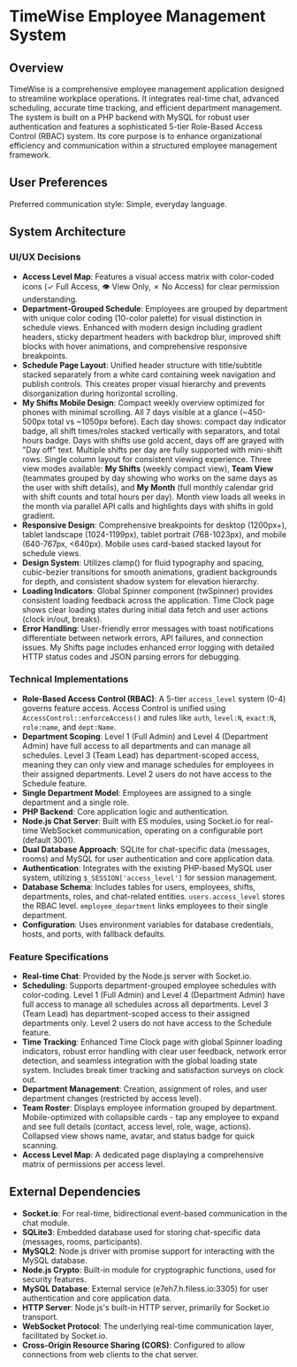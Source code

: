 # TimeWise Employee Management System

## Overview

TimeWise is a comprehensive employee management application designed to streamline workplace operations. It integrates real-time chat, advanced scheduling, accurate time tracking, and efficient department management. The system is built on a PHP backend with MySQL for robust user authentication and features a sophisticated 5-tier Role-Based Access Control (RBAC) system. Its core purpose is to enhance organizational efficiency and communication within a structured employee management framework.

## User Preferences

Preferred communication style: Simple, everyday language.

## System Architecture

### UI/UX Decisions
- **Access Level Map**: Features a visual access matrix with color-coded icons (✓ Full Access, 👁️ View Only, ✗ No Access) for clear permission understanding.
- **Department-Grouped Schedule**: Employees are grouped by department with unique color coding (10-color palette) for visual distinction in schedule views. Enhanced with modern design including gradient headers, sticky department headers with backdrop blur, improved shift blocks with hover animations, and comprehensive responsive breakpoints.
- **Schedule Page Layout**: Unified header structure with title/subtitle stacked separately from a white card containing week navigation and publish controls. This creates proper visual hierarchy and prevents disorganization during horizontal scrolling.
- **My Shifts Mobile Design**: Compact weekly overview optimized for phones with minimal scrolling. All 7 days visible at a glance (~450-500px total vs ~1050px before). Each day shows: compact day indicator badge, all shift times/roles stacked vertically with separators, and total hours badge. Days with shifts use gold accent, days off are grayed with "Day off" text. Multiple shifts per day are fully supported with mini-shift rows. Single column layout for consistent viewing experience. Three view modes available: **My Shifts** (weekly compact view), **Team View** (teammates grouped by day showing who works on the same days as the user with shift details), and **My Month** (full monthly calendar grid with shift counts and total hours per day). Month view loads all weeks in the month via parallel API calls and highlights days with shifts in gold gradient.
- **Responsive Design**: Comprehensive breakpoints for desktop (1200px+), tablet landscape (1024-1199px), tablet portrait (768-1023px), and mobile (640-767px, <640px). Mobile uses card-based stacked layout for schedule views.
- **Design System**: Utilizes clamp() for fluid typography and spacing, cubic-bezier transitions for smooth animations, gradient backgrounds for depth, and consistent shadow system for elevation hierarchy.
- **Loading Indicators**: Global Spinner component (twSpinner) provides consistent loading feedback across the application. Time Clock page shows clear loading states during initial data fetch and user actions (clock in/out, breaks).
- **Error Handling**: User-friendly error messages with toast notifications differentiate between network errors, API failures, and connection issues. My Shifts page includes enhanced error logging with detailed HTTP status codes and JSON parsing errors for debugging.

### Technical Implementations
- **Role-Based Access Control (RBAC)**: A 5-tier `access_level` system (0-4) governs feature access. Access Control is unified using `AccessControl::enforceAccess()` and rules like `auth`, `level:N`, `exact:N`, `role:name`, and `dept:Name`.
- **Department Scoping**: Level 1 (Full Admin) and Level 4 (Department Admin) have full access to all departments and can manage all schedules. Level 3 (Team Lead) has department-scoped access, meaning they can only view and manage schedules for employees in their assigned departments. Level 2 users do not have access to the Schedule feature.
- **Single Department Model**: Employees are assigned to a single department and a single role.
- **PHP Backend**: Core application logic and authentication.
- **Node.js Chat Server**: Built with ES modules, using Socket.io for real-time WebSocket communication, operating on a configurable port (default 3001).
- **Dual Database Approach**: SQLite for chat-specific data (messages, rooms) and MySQL for user authentication and core application data.
- **Authentication**: Integrates with the existing PHP-based MySQL user system, utilizing `$_SESSION['access_level']` for session management.
- **Database Schema**: Includes tables for users, employees, shifts, departments, roles, and chat-related entities. `users.access_level` stores the RBAC level. `employee_department` links employees to their single department.
- **Configuration**: Uses environment variables for database credentials, hosts, and ports, with fallback defaults.

### Feature Specifications
- **Real-time Chat**: Provided by the Node.js server with Socket.io.
- **Scheduling**: Supports department-grouped employee schedules with color-coding. Level 1 (Full Admin) and Level 4 (Department Admin) have full access to manage all schedules across all departments. Level 3 (Team Lead) has department-scoped access to their assigned departments only. Level 2 users do not have access to the Schedule feature.
- **Time Tracking**: Enhanced Time Clock page with global Spinner loading indicators, robust error handling with clear user feedback, network error detection, and seamless integration with the global loading state system. Includes break timer tracking and satisfaction surveys on clock out.
- **Department Management**: Creation, assignment of roles, and user department changes (restricted by access level).
- **Team Roster**: Displays employee information grouped by department. Mobile-optimized with collapsible cards - tap any employee to expand and see full details (contact, access level, role, wage, actions). Collapsed view shows name, avatar, and status badge for quick scanning.
- **Access Level Map**: A dedicated page displaying a comprehensive matrix of permissions per access level.

## External Dependencies

- **Socket.io**: For real-time, bidirectional event-based communication in the chat module.
- **SQLite3**: Embedded database used for storing chat-specific data (messages, rooms, participants).
- **MySQL2**: Node.js driver with promise support for interacting with the MySQL database.
- **Node.js Crypto**: Built-in module for cryptographic functions, used for security features.
- **MySQL Database**: External service (e7eh7.h.filess.io:3305) for user authentication and core application data.
- **HTTP Server**: Node.js's built-in HTTP server, primarily for Socket.io transport.
- **WebSocket Protocol**: The underlying real-time communication layer, facilitated by Socket.io.
- **Cross-Origin Resource Sharing (CORS)**: Configured to allow connections from web clients to the chat server.